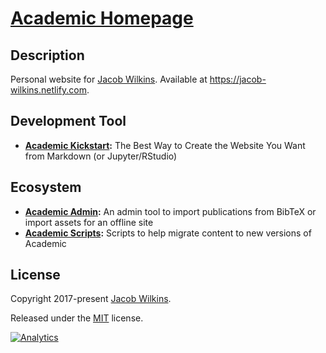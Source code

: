 # [Academic Homepage](https://jacob-wilkins.netlify.com)

## Description
Personal website for [Jacob Wilkins](https://www.linkedin.com/in/jacob-a-wilkins-cs/). Available at https://jacob-wilkins.netlify.com.

## Development Tool
* **[Academic Kickstart](https://sourcethemes.com/academic/):** The Best Way to Create the Website You Want from Markdown (or Jupyter/RStudio)

## Ecosystem

* **[Academic Admin](https://github.com/sourcethemes/academic-admin):** An admin tool to import publications from BibTeX or import assets for an offline site
* **[Academic Scripts](https://github.com/sourcethemes/academic-scripts):** Scripts to help migrate content to new versions of Academic

## License

Copyright 2017-present [Jacob Wilkins](https://jacob-wilkins.netlify.com/).

Released under the [MIT](https://github.com/sourcethemes/academic-kickstart/blob/master/LICENSE.md) license.

[![Analytics](https://ga-beacon.appspot.com/UA-78646709-2/academic-kickstart/readme?pixel)](https://github.com/igrigorik/ga-beacon)
